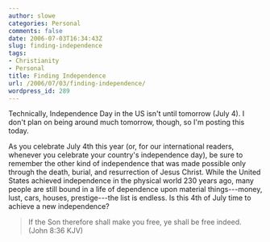 ```yaml
---
author: slowe
categories: Personal
comments: false
date: 2006-07-03T16:34:43Z
slug: finding-independence
tags:
- Christianity
- Personal
title: Finding Independence
url: /2006/07/03/finding-independence/
wordpress_id: 289
---
```


Technically, Independence Day in the US isn't until tomorrow (July 4). I don't plan on being around much tomorrow, though, so I'm posting this today.

As you celebrate July 4th this year (or, for our international readers, whenever you celebrate your country's independence day), be sure to remember the other kind of independence that was made possible only through the death, burial, and resurrection of Jesus Christ. While the United States achieved independence in the physical world 230 years ago, many people are still bound in a life of dependence upon material things---money, lust, cars, houses, prestige---the list is endless. Is this 4th of July time to achieve a new independence?

> If the Son therefore shall make you free, ye shall be free indeed. (John 8:36 KJV)
